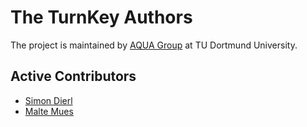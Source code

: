 <!--
   SPDX-License-Identifier: CC-BY-4.0

   Copyright 2019-2024 The TurnKey Authors

   This work is licensed under the Creative Commons Attribution 4.0
   International License.

   You should have received a copy of the license along with this
   work. If not, see <https://creativecommons.org/licenses/by/4.0/>.
-->

# The TurnKey Authors

The project is maintained by [AQUA Group](https://aqua.engineering/) at TU Dortmund University.

## Active Contributors

- [Simon Dierl](mailto:simon.dierl@tu-dortmund.de)
- [Malte Mues](mailto:mail.mues@gmail.com)
